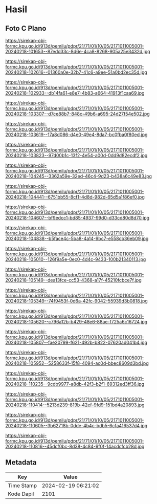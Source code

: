 # Hasil

## Foto C Plano

https://sirekap-obj-formc.kpu.go.id/913d/pemilu/pdpr/21/71/01/10/05/2171011005001-20240218-101653--87edd33c-8d6e-4ca8-8268-905a25e3432d.jpg

https://sirekap-obj-formc.kpu.go.id/913d/pemilu/pdpr/21/71/01/10/05/2171011005001-20240218-102616--01360a0e-32b7-41c6-a9ee-51a0bd2ec35d.jpg

https://sirekap-obj-formc.kpu.go.id/913d/pemilu/pdpr/21/71/01/10/05/2171011005001-20240218-102933--db14fa61-e8e7-4b83-a664-41913f1caa69.jpg

https://sirekap-obj-formc.kpu.go.id/913d/pemilu/pdpr/21/71/01/10/05/2171011005001-20240218-103307--d7ce88b7-848c-49b6-a695-24d27f54e502.jpg

https://sirekap-obj-formc.kpu.go.id/913d/pemilu/pdpr/21/71/01/10/05/2171011005001-20240218-103619--17a8d086-d4e0-49e4-8da7-bc0fba0f80ed.jpg

https://sirekap-obj-formc.kpu.go.id/913d/pemilu/pdpr/21/71/01/10/05/2171011005001-20240218-103823--97d00b1c-13f2-4e54-a00d-0dd9d82ecdf2.jpg

https://sirekap-obj-formc.kpu.go.id/913d/pemilu/pdpr/21/71/01/10/05/2171011005001-20240218-104245--3362a59e-32ed-46c4-9d23-b438a6c49e83.jpg

https://sirekap-obj-formc.kpu.go.id/913d/pemilu/pdpr/21/71/01/10/05/2171011005001-20240218-104441--6751bb55-8cf1-4d8d-982d-65d5a1f86ef0.jpg

https://sirekap-obj-formc.kpu.go.id/913d/pemilu/pdpr/21/71/01/10/05/2171011005001-20240218-104607--bf9edcc1-bd85-4937-99d0-d33cd80d8d70.jpg

https://sirekap-obj-formc.kpu.go.id/913d/pemilu/pdpr/21/71/01/10/05/2171011005001-20240218-104838--b5face4c-5ba8-4a14-9bc7-e558cb36eb09.jpg

https://sirekap-obj-formc.kpu.go.id/913d/pemilu/pdpr/21/71/01/10/05/2171011005001-20240218-105010--126f9a5e-0ec0-4d4c-9433-100b21340113.jpg

https://sirekap-obj-formc.kpu.go.id/913d/pemilu/pdpr/21/71/01/10/05/2171011005001-20240218-105149--dea13fce-cc53-4368-a17f-45210fcbce7f.jpg

https://sirekap-obj-formc.kpu.go.id/913d/pemilu/pdpr/21/71/01/10/05/2171011005001-20240218-105349--74f9453f-0d6a-42fc-9042-55939d3b0818.jpg

https://sirekap-obj-formc.kpu.go.id/913d/pemilu/pdpr/21/71/01/10/05/2171011005001-20240218-105620--c796a12b-b429-48e6-88ae-f725a6c16724.jpg

https://sirekap-obj-formc.kpu.go.id/913d/pemilu/pdpr/21/71/01/10/05/2171011005001-20240218-105807--fae20799-f621-492b-b822-07620ad041b4.jpg

https://sirekap-obj-formc.kpu.go.id/913d/pemilu/pdpr/21/71/01/10/05/2171011005001-20240218-105952--5258633f-15f8-4094-ac0d-bbec8609d3bd.jpg

https://sirekap-obj-formc.kpu.go.id/913d/pemilu/pdpr/21/71/01/10/05/2171011005001-20240218-110235--9cdb9977-a8db-42f3-b2f1-69312ed3ff36.jpg

https://sirekap-obj-formc.kpu.go.id/913d/pemilu/pdpr/21/71/01/10/05/2171011005001-20240218-110414--5213d239-819b-42ef-9fd9-151bd4a20893.jpg

https://sirekap-obj-formc.kpu.go.id/913d/pemilu/pdpr/21/71/01/10/05/2171011005001-20240218-110605--3b62718b-0dde-4b4c-bdb5-6cfa416537d4.jpg

https://sirekap-obj-formc.kpu.go.id/913d/pemilu/pdpr/21/71/01/10/05/2171011005001-20240218-110816--45dcf0bc-8d38-4c84-9f0f-14acdcfcb28d.jpg


## Metadata

| Key        | Value               |
| ---------- | ------------------- |
| Time Stamp | 2024-02-19 06:21:02 |
| Kode Dapil | 2101                |



